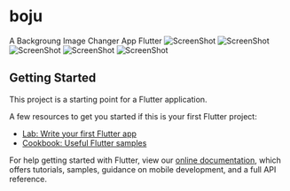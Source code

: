 # boju

A Backgroung Image Changer App Flutter
![ScreenShot](https://github.com/vipuluthaiah/Background-Image-Changer-/blob/master/assets/Screenshot_1585156586.png)
![ScreenShot](https://github.com/vipuluthaiah/Background-Image-Changer-/blob/master/assets/Screenshot_1585156595.png)
![ScreenShot](https://github.com/vipuluthaiah/Background-Image-Changer-/blob/master/assets/Screenshot_1585156598.png)
![ScreenShot](https://github.com/vipuluthaiah/Background-Image-Changer-/blob/master/assets/Screenshot_1585156601.png)
![ScreenShot](https://github.com/vipuluthaiah/Background-Image-Changer-/blob/master/assets/Screenshot_1585156612.png)



## Getting Started

This project is a starting point for a Flutter application.

A few resources to get you started if this is your first Flutter project:

- [Lab: Write your first Flutter app](https://flutter.dev/docs/get-started/codelab)
- [Cookbook: Useful Flutter samples](https://flutter.dev/docs/cookbook)

For help getting started with Flutter, view our
[online documentation](https://flutter.dev/docs), which offers tutorials,
samples, guidance on mobile development, and a full API reference.
